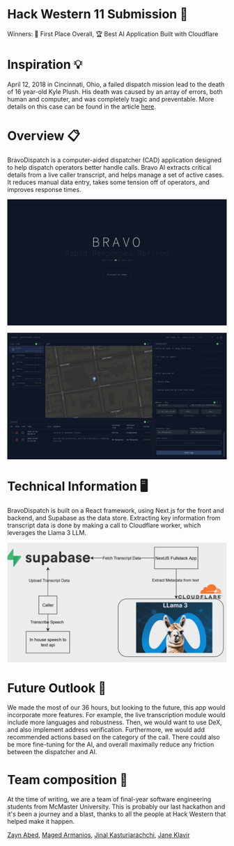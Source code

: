 # Hack Western 11 Submission 🐎
Winners: 🥇 First Place Overall, 🏆 Best AI Application Built with Cloudflare

# Inspiration 💡
April 12, 2018 in Cincinnati, Ohio, a failed dispatch mission lead to the death of 16 year-old Kyle Plush. His death was caused by an array of errors, both human and computer, and was completely tragic and preventable. More details on this case can be found in the article [here](https://www.cincinnati.com/story/news/2018/04/12/how-everything-went-wrong-seven-hills-student-kyle-plush-ended-up-dead-cincinnati/511736002).

# Overview 📋
BravoDispatch is a computer-aided dispatcher (CAD) application designed to help dispatch operators better handle calls. Bravo AI extracts critical details from a live caller transcript, and helps manage a set of active cases. It reduces manual data entry, takes some tension off of operators, and improves response times.

![Splashpage](./images/splash_page.png)

![Home Page](./images/main_page.png)

# Technical Information 🖥️
BravoDispatch is built on a React framework, using Next.js for the front and backend, and Supabase as the data store. Extracting key information from transcript data is done by making a call to Cloudflare worker, which leverages the Llama 3 LLM.

![Architecture](./images//architecture_diagram.png)

# Future Outlook 🚀
We made the most of our 36 hours, but looking to the future, this app would incorporate more features. For example, the live transcription module would include more languages and robustness. Then, we would want to use DeX, and also implement address verification. Furthermore, we would add recommended actions based on the category of the call. There could also be more fine-tuning for the AI, and overall maximally reduce any friction between the dispatcher and AI.

# Team composition 🤝
At the time of writing, we are a team of final-year software engineering students from McMaster University. This is probably our last hackathon and it's been a journey and a blast, thanks to all the people at Hack Western that helped make it happen.

[Zayn Abed](https://www.linkedin.com/in/zayn-abed/), [Maged Armanios](https://www.linkedin.com/in/magedarmanios/), [Jinal Kasturiarachchi](https://www.linkedin.com/in/jinal-k/), [Jane Klavir](https://www.linkedin.com/in/janeklavir/)
